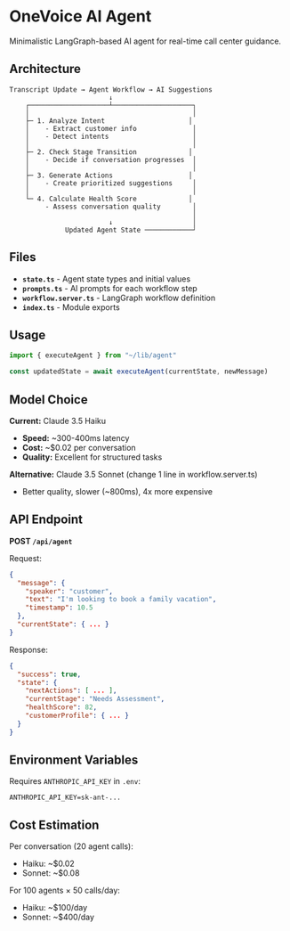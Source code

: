 # OneVoice AI Agent

Minimalistic LangGraph-based AI agent for real-time call center guidance.

## Architecture

```
Transcript Update → Agent Workflow → AI Suggestions
                         ↓
    ┌────────────────────┴────────────────────┐
    │                                         │
    ├─ 1. Analyze Intent                     │
    │    - Extract customer info              │
    │    - Detect intents                     │
    │                                         │
    ├─ 2. Check Stage Transition             │
    │    - Decide if conversation progresses  │
    │                                         │
    ├─ 3. Generate Actions                   │
    │    - Create prioritized suggestions     │
    │                                         │
    └─ 4. Calculate Health Score             │
         - Assess conversation quality        │
                                              │
                         ↓                    │
              Updated Agent State ────────────┘
```

## Files

- **`state.ts`** - Agent state types and initial values
- **`prompts.ts`** - AI prompts for each workflow step
- **`workflow.server.ts`** - LangGraph workflow definition
- **`index.ts`** - Module exports

## Usage

```typescript
import { executeAgent } from "~/lib/agent"

const updatedState = await executeAgent(currentState, newMessage)
```

## Model Choice

**Current:** Claude 3.5 Haiku
- **Speed:** ~300-400ms latency
- **Cost:** ~$0.02 per conversation
- **Quality:** Excellent for structured tasks

**Alternative:** Claude 3.5 Sonnet (change 1 line in workflow.server.ts)
- Better quality, slower (~800ms), 4x more expensive

## API Endpoint

**POST `/api/agent`**

Request:
```json
{
  "message": {
    "speaker": "customer",
    "text": "I'm looking to book a family vacation",
    "timestamp": 10.5
  },
  "currentState": { ... }
}
```

Response:
```json
{
  "success": true,
  "state": {
    "nextActions": [ ... ],
    "currentStage": "Needs Assessment",
    "healthScore": 82,
    "customerProfile": { ... }
  }
}
```

## Environment Variables

Requires `ANTHROPIC_API_KEY` in `.env`:
```
ANTHROPIC_API_KEY=sk-ant-...
```

## Cost Estimation

Per conversation (20 agent calls):
- Haiku: ~$0.02
- Sonnet: ~$0.08

For 100 agents × 50 calls/day:
- Haiku: ~$100/day
- Sonnet: ~$400/day
